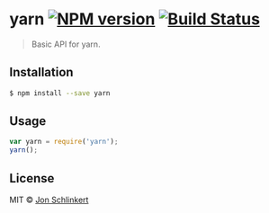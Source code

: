 # yarn [![NPM version](https://badge.fury.io/js/yarn.svg)](https://npmjs.org/package/yarn) [![Build Status](https://travis-ci.org/jonschlinkert/yarn.svg?branch=master)](https://travis-ci.org/jonschlinkert/yarn)

> Basic API for yarn. 

## Installation

```sh
$ npm install --save yarn
```

## Usage

```js
var yarn = require('yarn');
yarn();
```

## License

MIT © [Jon Schlinkert](https://github.com/jonschlinkert)
